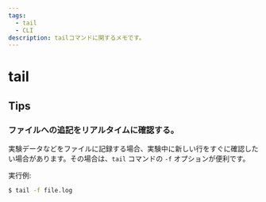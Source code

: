 ```yaml
---
tags:
  - tail
  - CLI
description: tailコマンドに関するメモです。
---
```


# tail

## Tips

### ファイルへの追記をリアルタイムに確認する。

実験データなどをファイルに記録する場合、実験中に新しい行をすぐに確認したい場合があります。その場合は、`tail` コマンドの `-f` オプションが便利です。

実行例:

```sh
$ tail -f file.log
```
